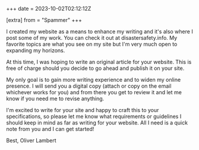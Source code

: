 +++
date = 2023-10-02T02:12:12Z

[extra]
from = "Spammer"
+++

I created my website as a means to enhance my writing and it's also where I
post some of my work. You can check it out at disastersafety.info. My
favorite topics are what you see on my site but I'm very much open to
expanding my horizons.

At this time, I was hoping to write an original article for your website. This
is free of charge should you decide to go ahead and publish it on your site.

My only goal is to gain more writing experience and to widen my online
presence. I will send you a digital copy (attach or copy on the email
whichever works for you) and from there you get to review it and let me
know if you need me to revise anything.

I'm excited to write for your site and happy to craft this to your
specifications, so please let me know what requirements or guidelines I
should keep in mind as far as writing for your website. All I need is a
quick note from you and I can get started!

Best,
Oliver Lambert
